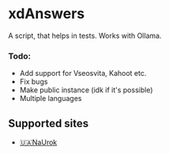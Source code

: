 # xdAnswers
A script, that helps in tests. Works with Ollama.

### Todo:
- Add support for Vseosvita, Kahoot etc.
- Fix bugs
- Make public instance (idk if it's possible)
- Multiple languages

## Supported sites
- [🇺🇦NaUrok](https://naurok.com.ua)


